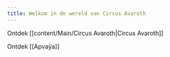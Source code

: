 ```yaml
---
title: Welkom in de wereld van Circus Avaroth
---
```

Ontdek [[content/Main/Circus Avaroth|Circus Avaroth]]

Ontdek [[Apvaÿa]]

